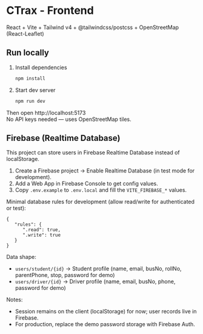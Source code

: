 
# CTrax - Frontend

React + Vite + Tailwind v4 + @tailwindcss/postcss + OpenStreetMap (React-Leaflet)

## Run locally
1. Install dependencies  
   ```bash
   npm install
   ```
2. Start dev server  
   ```bash
   npm run dev
   ```

Then open http://localhost:5173  
No API keys needed — uses OpenStreetMap tiles.

## Firebase (Realtime Database)

This project can store users in Firebase Realtime Database instead of localStorage.

1) Create a Firebase project → Enable Realtime Database (in test mode for development).
2) Add a Web App in Firebase Console to get config values.
3) Copy `.env.example` to `.env.local` and fill the `VITE_FIREBASE_*` values.

Minimal database rules for development (allow read/write for authenticated or test):

```
{
   "rules": {
      ".read": true,
      ".write": true
   }
}
```

Data shape:
- `users/student/{id}` → Student profile (name, email, busNo, rollNo, parentPhone, stop, password for demo)
- `users/driver/{id}` → Driver profile (name, email, busNo, phone, password for demo)

Notes:
- Session remains on the client (localStorage) for now; user records live in Firebase.
- For production, replace the demo password storage with Firebase Auth.

